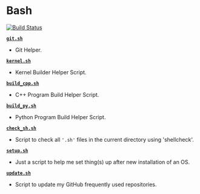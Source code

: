 # Bash

[![Build Status](https://travis-ci.com/crazyuploader/Bash.svg?branch=master)](https://travis-ci.com/crazyuploader/Bash)

<b>[`git.sh`](git.sh)</b>
* Git Helper.

<b>[`kernel.sh`](kernel.sh)</b>
* Kernel Builder Helper Script.

<b>[`build_cpp.sh`](build_cpp.sh)</b>
* C++ Program Build Helper Script.

<b>[`build_py.sh`](build_py.sh)</b>
* Python Program Build Helper Script.

<b>[`check_sh.sh`](check_sh.sh)</b>
* Script to check all `'.sh'` files in the current directory using 'shellcheck'.

<b>[`setup.sh`](setup.sh)</b>
* Just a script to help me set thing(s) up after new installation of an OS.

<b>[`update.sh`](update.sh)</b>
* Script to update my GitHub frequently used repositories.
